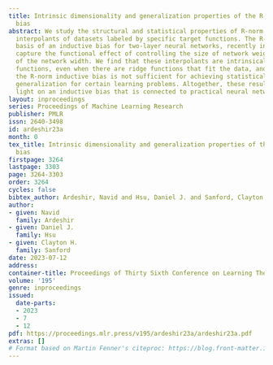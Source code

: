 ```yaml
---
title: Intrinsic dimensionality and generalization properties of the R-norm inductive
  bias
abstract: We study the structural and statistical properties of R-norm minimizing
  interpolants of datasets labeled by specific target functions. The R-norm is the
  basis of an inductive bias for two-layer neural networks, recently introduced to
  capture the functional effect of controlling the size of network weights, independently
  of the network width. We find that these interpolants are intrinsically multivariate
  functions, even when there are ridge functions that fit the data, and also that
  the R-norm inductive bias is not sufficient for achieving statistically optimal
  generalization for certain learning problems. Altogether, these results shed new
  light on an inductive bias that is connected to practical neural network training.
layout: inproceedings
series: Proceedings of Machine Learning Research
publisher: PMLR
issn: 2640-3498
id: ardeshir23a
month: 0
tex_title: Intrinsic dimensionality and generalization properties of the R-norm inductive
  bias
firstpage: 3264
lastpage: 3303
page: 3264-3303
order: 3264
cycles: false
bibtex_author: Ardeshir, Navid and Hsu, Daniel J. and Sanford, Clayton H.
author:
- given: Navid
  family: Ardeshir
- given: Daniel J.
  family: Hsu
- given: Clayton H.
  family: Sanford
date: 2023-07-12
address: 
container-title: Proceedings of Thirty Sixth Conference on Learning Theory
volume: '195'
genre: inproceedings
issued:
  date-parts:
  - 2023
  - 7
  - 12
pdf: https://proceedings.mlr.press/v195/ardeshir23a/ardeshir23a.pdf
extras: []
# Format based on Martin Fenner's citeproc: https://blog.front-matter.io/posts/citeproc-yaml-for-bibliographies/
---
```

